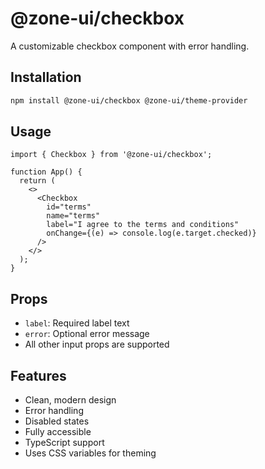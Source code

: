 # @zone-ui/checkbox

A customizable checkbox component with error handling.

## Installation

```bash
npm install @zone-ui/checkbox @zone-ui/theme-provider
```

## Usage

```tsx
import { Checkbox } from '@zone-ui/checkbox';

function App() {
  return (
    <>
      <Checkbox
        id="terms"
        name="terms"
        label="I agree to the terms and conditions"
        onChange={(e) => console.log(e.target.checked)}
      />
    </>
  );
}
```

## Props

- `label`: Required label text
- `error`: Optional error message
- All other input props are supported

## Features

- Clean, modern design
- Error handling
- Disabled states
- Fully accessible
- TypeScript support
- Uses CSS variables for theming
